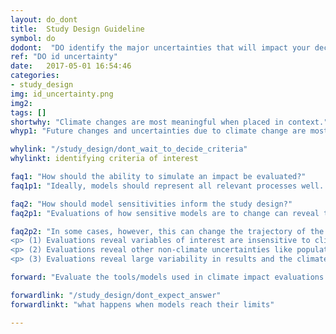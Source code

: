 ```yaml
---
layout: do_dont
title:  Study Design Guideline
symbol: do
dodont:  "DO identify the major uncertainties that will impact your decision and assess their magnitude"
ref: "DO id uncertainty" 
date:   2017-05-01 16:54:46
categories:
- study_design
img: id_uncertainty.png
img2: 
tags: []
shortwhy: "Climate changes are most meaningful when placed in context."
whyp1: "Future changes and uncertainties due to climate change are most meaningful when placed in context. Therefore, once the variables of interest have been identified, it is important to understand how well they are currently known and can be simulated both now and in an altered climate.  This includes model simulation uncertainties (e.g., how well does the hydrology model used capture peak flows, low flows, seasonality), but also other uncertainties that could impact decisions (e.g., operation changes because of aging infrastructure or increases in water demand) (NRC 2009; Brekke et al. 2009)."

whylink: "/study_design/dont_wait_to_decide_criteria"
whylinkt: identifying criteria of interest

faq1: "How should the ability to simulate an impact be evaluated?"
faq1p1: "Ideally, models should represent all relevant processes well.  If certain processes are poorly captured, the model’s ability to simulate the climate sensitivities of dominant processes could be in question. Yet models will always be limited by being simplifications of the real world (Clark et al. 2008; Carslaw et al. 2018). Therefore, for practical purposes, models are most often evaluated on how well they do at simulating key, measurable processes, especially those relevant to the impact of interest.  For example, if the decisions relate to flooding, then hydrology model performance on short timescales matters. If, however, the decisions relate to water needs for drought, performance on shorter timescales may be less relevant. Evaluations should include how well model outputs are simulated historically (what is the current ability to simulate the variable of interest) and how sensitive they are to an altered climate. The latter can be done through evaluating whether modeled values respond accurately to a range of different climate conditions or through simple perturbations of the most relevant climate variables (e.g., Vano et al. 2012).  This does not provide a comprehensive evaluation of how well future changes can be simulated, as this may not be knowable, but it can provide confidence that model sensitivities are physically reasonable and that further exploration using a model or approach is warranted. Additionally, techniques exist that can be used to evaluate how well a model performs under climatic conditions significantly different from those it was developed to simulate (Refsgraad et al. 2013)."

faq2: "How should model sensitivities inform the study design?" 
faq2p1: "Evaluations of how sensitive models are to change can reveal the extent to which climate impacts can be adequately simulated for decision making purposes.  In many cases, this provides helpful context for a more detailed analysis." 

faq2p2: "In some cases, however, this can change the trajectory of the study. There are several possible outcomes:
<p> (1) Evaluations reveal variables of interest are insensitive to climate. This could be because they really are, e.g., rain-dominant basins do not experience a seasonal shift in their hydrograph because there is no snow to melt (Elsner et al. 2010).  Or, it might be an artifact of the hydrologic model design (e.g., temperature sensitive parameters, such as evaporative demand, have been fixed) which does not allow the model to account for climate change (Willows and Connell 2003). In these situations, it makes little sense to do full climate simulations unless more climate-sensitive impacts are also of interest (e.g., streamflow temperature in rain-dominant basins) or the hydrologic model is reconfigured to be sensitive to changes in climate (e.g., evaporative demand, the key pathway by which temperature might influence water balance is no longer fixed). </p>
<p> (2) Evaluations reveal other non-climate uncertainties like population changes on exposure to extreme heat (Jones et al. 2015) or land use and resource availability (Olsen et al. 2015) have an equal or greater impact than climate. It is then up to the decision maker to decide which future impacts should be explored first.  </p>
<p> (3) Evaluations reveal large variability in results and the climate change signal is less noticeable in the midst of the noise or has not yet emerged from the range in natural variation.  This could be either from natural variability of climate systems (e.g., Hamlet 2011) or model uncertainties (Reclamation 2014a).  Notably, however, relative uncertainties change depending on the region (local, regional, global), time horizon, and amount of models included to represent the variable of interest. For example, uncertainties from emission levels dominate other types of uncertainties as planning horizons increase (Hawkins and Sutton 2009, 2011) and other sources of uncertainties are introduced as more models are added (Eisner et al. 2017).  Overall, even when relative uncertainties are large, there is still a need for understanding the range of plausible futures to use in stress tests, and practices designed for future flexibility and appropriate safety factors or freeboards should be used (Olsen et al. 2015). </p>"

forward: "Evaluate the tools/models used in climate impact evaluations according to whether they adequately capture decision-relevant variables and respond to altered climates.  When they do not, it is important to be honest about their limitations." 

forwardlink: "/study_design/dont_expect_answer"
forwardlinkt: "what happens when models reach their limits"

---
```

